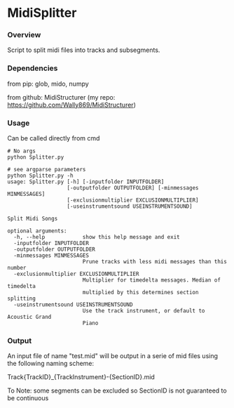 # MidiSplitter

### Overview

Script to split midi files into tracks and subsegments.



### Dependencies

from pip: glob, mido, numpy 

from github: MidiStructurer (my repo: https://github.com/Wally869/MidiStructurer)



### Usage

Can be called directly from cmd

```
# No args
python Splitter.py

# see argparse parameters
python Splitter.py -h 
usage: Splitter.py [-h] [-inputfolder INPUTFOLDER]
                   [-outputfolder OUTPUTFOLDER] [-minmessages MINMESSAGES]
                   [-exclusionmultiplier EXCLUSIONMULTIPLIER]
                   [-useinstrumentsound USEINSTRUMENTSOUND]

Split Midi Songs

optional arguments:
  -h, --help            show this help message and exit
  -inputfolder INPUTFOLDER
  -outputfolder OUTPUTFOLDER
  -minmessages MINMESSAGES
                        Prune tracks with less midi messages than this number
  -exclusionmultiplier EXCLUSIONMULTIPLIER
                        Multiplier for timedelta messages. Median of timedelta
                        multiplied by this determines section splitting
  -useinstrumentsound USEINSTRUMENTSOUND
                        Use the track instrument, or default to Acoustic Grand
                        Piano
```



### Output

An input file of name "test.mid" will be output in a serie of mid files using the following naming scheme:

Track{TrackID}_{TrackInstrument}-{SectionID}.mid



To Note: some segments can be excluded so SectionID is not guaranteed to be continuous
